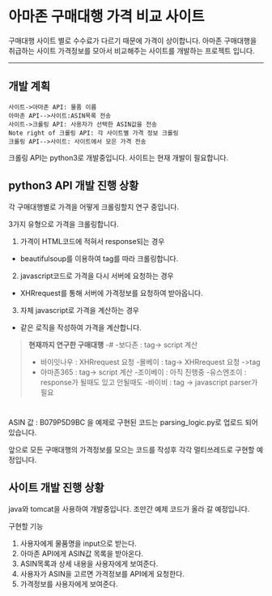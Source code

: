 ﻿아마존 구매대행 가격 비교 사이트 
===================


구매대행 사이트 별로 수수료가 다르기 때문에 가격이 상이합니다. 아마존 구매대행을 취급하는 사이트 가격정보를 모아서 비교해주는 사이트를 개발하는 프로젝트 입니다.

----------


개발 계획
-------------
```sequence
사이트->아마존 API: 물품 이름 
아마존 API-->사이트:ASIN목록 전송
사이트->크롤링 API: 사용자가 선택한 ASIN값을 전송
Note right of 크롤링 API: 각 사이트별 가격 정보 크롤링
크롤링 API-->사이트: 사이트에서 모은 가격 전송
```
크롤링 API는 python3로 개발중입니다.
사이트는 현재 개발이 필요합니다.


python3 API 개발 진행 상황
-------------

각 구매대행별로 가격을 어떻게 크롤링할지 연구 중입니다.

3가지 유형으로 가격을 크롤링합니다.

1. 가격이 HTML코드에 적혀서 response되는 경우
 - beautifulsoup를 이용하여 tag를 따라 크롤링합니다.
2. javascript코드로 가격을 다시 서버에 요청하는 경우
 - XHRrequest를 통해 서버에 가격정보를 요청하여 받아옵니다.
3. 자체 javascript로 가격을 계산하는 경우
 - 같은 로직을 작성하여 가격을 계산합니다.
> **현재까지 연구한 구매대행**
>-#
> -보다존  : tag-> script 계산
> - 바이잇나우 :  XHRrequest 요청
> -몰베이 : tag-> XHRrequest  요청 ->tag
> - 아마존365 :  tag-> script 계산
> -조이베이 : 아직 진행중
> -유스엔조이 : response가 될때도 있고 안될때도
> -바이비 :  tag -> javascript parser가 필요

#

ASIN 값 : B079P5D9BC 을 예제로 구현된 코드는 parsing_logic.py로 업로드 되어있습니다.

앞으로 모든 구매대행의 가격정보를 모으는 코드를 작성후 각각 멀티쓰레드로 구현할 예정입니다.


사이트 개발 진행 상황
-------------

java와 tomcat을 사용하여 개발중입니다. 조만간 예제 코드가 올라 갈 예정입니다.

구현할 기능

1. 사용자에게 물품명을 input으로 받는다.
2. 아마존 API에게 ASIN값 목록을 받아온다.
3. ASIN목록과 상세 내용을 사용자에게 보여준다.
4. 사용자가 ASIN을 고르면 가격정보를 API에게 요청한다.
5. 가격정보를 사용자에게 보여준다.

